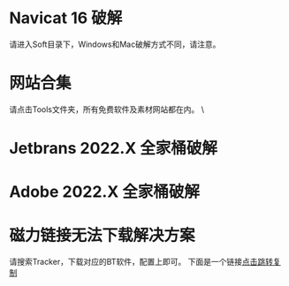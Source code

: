 # Navicat 16 破解
请进入Soft目录下，Windows和Mac破解方式不同，请注意。

# 网站合集
请点击Tools文件夹，所有免费软件及素材网站都在内。 \
# Jetbrans 2022.X 全家桶破解
# Adobe 2022.X 全家桶破解

# 磁力链接无法下载解决方案
请搜索Tracker，下载对应的BT软件，配置上即可。
下面是一个链接[点击跳转复制](./Soft/BT-Tracker.md)
